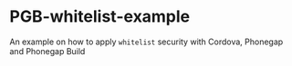 # PGB-whitelist-example
An example on how to apply `whitelist` security with Cordova, Phonegap and Phonegap Build

